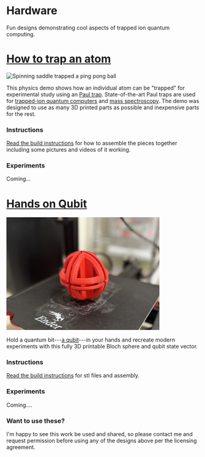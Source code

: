 # Hardware
Fun designs demonstrating cool aspects of trapped ion quantum computing.

# [How to trap an atom](https://github.com/ajrazander/hardware/tree/main/ion-trap-demo)

![Spinning saddle trapped a ping pong ball](https://github.com/ajrazander/hardware/blob/main/ion-trap-demo/instructions/videos/trapped_ion_test.gif)

This physics demo shows how an individual atom can be "trapped" for experimental study using an [Paul trap](https://en.wikipedia.org/wiki/Trapped_ion_quantum_computer#Paul_trap). State-of-the-art Paul traps are used for [trapped-ion quantum computers](https://en.wikipedia.org/wiki/Trapped_ion_quantum_computer) and [mass spectroscopy](https://en.wikipedia.org/wiki/Quadrupole_ion_trap). The demo was designed to use as many 3D printed parts as possible and inexpensive parts for the rest.

### Instructions
[Read the build instructions](https://github.com/ajrazander/hardware/blob/main/ion-trap-demo/README.md#build-instructions) for how to assemble the pieces together including some pictures and videos of it working.

### Experiments
Coming...

# [Hands on Qubit](https://github.com/ajrazander/hardware/tree/main/bloch-sphere-demo)

<img src="https://github.com/ajrazander/hardware/blob/main/bloch-sphere-demo/instruction%20media/bloch_sphere.JPG" width="400">

Hold a quantum bit---[a qubit](https://en.wikipedia.org/wiki/Qubit)---in your hands and recreate modern experiments with this fully 3D printable Bloch sphere and qubit state vector.

### Instructions
[Read the build instructions](https://github.com/ajrazander/hardware/tree/main/bloch-sphere-demo/README.md#build-instructions) for stl files and assembly.

### Experiments
Coming....

### Want to use these?
I'm happy to see this work be used and shared, so please contact me and request permission before using any of the designs above per the licensing agreement.

